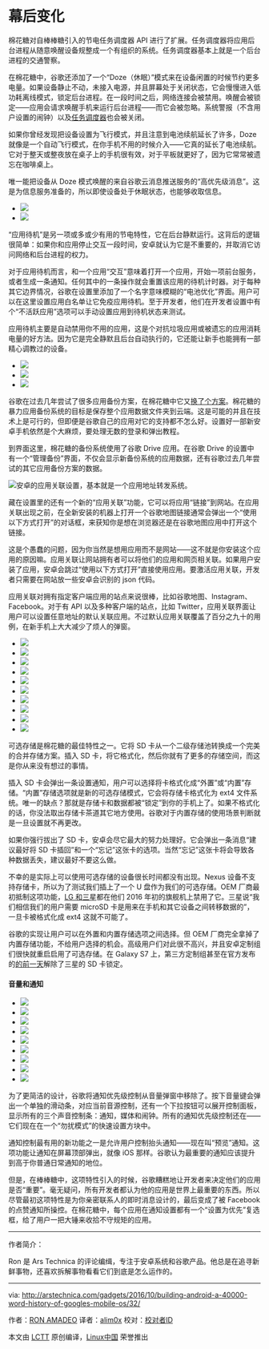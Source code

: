 # 幕后变化

棉花糖对自棒棒糖引入的节电任务调度器 API 进行了扩展。任务调度器将应用后台进程从随意唤醒设备规整成一个有组织的系统。任务调度器基本上就是一个后台进程的交通警察。

在棉花糖中，谷歌还添加了一个“Doze（休眠）”模式来在设备闲置的时候节约更多电量。如果设备静止不动，未接入电源，并且屏幕处于关闭状态，它会慢慢进入低功耗离线模式，锁定后台进程。在一段时间之后，网络连接会被禁用。唤醒会被锁定——应用会请求唤醒手机来运行后台进程——而它会被忽略。系统警报（不含用户设置的闹钟）以及[任务调度器][25]也会被关闭。

如果你曾经发现把设备设置为飞行模式，并且注意到电池续航延长了许多，Doze 就像是一个自动飞行模式，在你手机不用的时候介入——它真的延长了电池续航。它对于整天或整夜放在桌子上的手机很有效，对于平板就更好了，因为它常常被遗忘在咖啡桌上。

唯一能把设备从 Doze 模式唤醒的来自谷歌云消息推送服务的“高优先级消息”。这是为信息服务准备的，所以即使设备处于休眠状态，也能够收取信息。


*   [
     ![](https://cdn.arstechnica.net/wp-content/uploads/2015/09/inactive-apps-150x150.jpg)
    ][1]
*   [
     ![](https://cdn.arstechnica.net/wp-content/uploads/2015/09/battery-optimizations-150x150.jpg)
    ][2]

“应用待机”是另一项或多或少有用的节电特性，它在后台静默运行。这背后的逻辑很简单：如果你和应用停止交互一段时间，安卓就认为它是不重要的，并取消它访问网络和后台进程的权力。

对于应用待机而言，和一个应用“交互”意味着打开一个应用，开始一项前台服务，或者生成一条通知。任何其中的一条操作就会重置该应用的待机计时器。对于每种其它边界情况，谷歌在设置里添加了一个名字意味模糊的“电池优化”界面。用户可以在这里设置应用白名单让它免疫应用待机。至于开发者，他们在开发者设置中有个“不活跃应用”选项可以手动设置应用到待机状态来测试。

应用待机主要是自动禁用你不用的应用，这是个对抗垃圾应用或被遗忘的应用消耗电量的好方法。因为它是完全静默且后台自动执行的，它还能让新手也能拥有一部精心调教过的设备。

*   [
     ![](https://cdn.arstechnica.net/wp-content/uploads/2015/10/autobackup-150x150.jpg)
    ][3]
*   [
     ![](https://cdn.arstechnica.net/wp-content/uploads/2015/07/backup2-150x150.jpg)
    ][4]
*   [
     ![](https://cdn.arstechnica.net/wp-content/uploads/2015/09/BACKUP1-150x150.jpg)
    ][5]

谷歌在过去几年尝试了很多应用备份方案，在棉花糖中它又[换了个方案][26]。棉花糖的暴力应用备份系统的目标是保存整个应用数据文件夹到云端。这是可能的并且在技术上是可行的，但即便是谷歌自己的应用对它的支持都不怎么好。设置好一部新安卓手机依然是个大麻烦，要处理无数的登录和弹出教程。

到界面这里，棉花糖的备份系统使用了谷歌 Drive 应用。在谷歌 Drive 的设置中有一个“管理备份”界面，不仅会显示新备份系统的应用数据，还有谷歌过去几年尝试的其它应用备份方案的数据。

 ![安卓的应用关联设置，基本就是一个应用地址转发系统。 ](https://cdn.arstechnica.net/wp-content/uploads/2016/10/app-linkingf-980x576-980x576.jpg)


藏在设置里的还有一个新的“应用关联”功能，它可以将应用“链接”到网站。在应用关联出现之前，在全新安装的机器上打开一个谷歌地图链接通常会弹出一个“使用以下方式打开”的对话框，来获知你是想在浏览器还是在谷歌地图应用中打开这个链接。

这是个愚蠢的问题，因为你当然是想用应用而不是网站——这不就是你安装这个应用的原因嘛。应用关联让网站拥有者可以将他们的应用和网页相关联。如果用户安装了应用，安卓会跳过“使用以下方式打开”直接使用应用。要激活应用关联，开发者只需要在网站放一些安卓会识别的 json 代码。

应用关联对拥有指定客户端应用的站点来说很棒，比如谷歌地图、Instagram、Facebook。对于有 API 以及多种客户端的站点，比如 Twitter，应用关联界面让用户可以设置任意地址的默认关联应用。不过默认应用关联覆盖了百分之九十的用例，在新手机上大大减少了烦人的弹窗。


*   [
     ![](https://cdn.arstechnica.net/wp-content/uploads/2015/09/adopt1-150x150.jpg)
    ][6]
*   [
     ![](https://cdn.arstechnica.net/wp-content/uploads/2015/09/setup-150x150.jpg)
    ][7]
*   [
     ![](https://cdn.arstechnica.net/wp-content/uploads/2015/09/format1-150x150.jpg)
    ][8]
*   [
     ![](https://cdn.arstechnica.net/wp-content/uploads/2015/09/move-data-150x150.jpg)
    ][9]
*   [
     ![](https://cdn.arstechnica.net/wp-content/uploads/2015/09/downloads-150x150.jpg)
    ][10]
*   [
     ![](https://cdn.arstechnica.net/wp-content/uploads/2015/09/removingisbad-150x150.jpg)
    ][11]
*   [
     ![](https://cdn.arstechnica.net/wp-content/uploads/2015/09/explorer-150x150.jpg)
    ][12]
*   [
     ![](https://cdn.arstechnica.net/wp-content/uploads/2015/09/sort-options-150x150.jpg)
    ][13]
*   [
     ![](https://cdn.arstechnica.net/wp-content/uploads/2015/09/gridorlist-150x150.jpg)
    ][14]
*   [
     ![](https://cdn.arstechnica.net/wp-content/uploads/2015/09/file-mange-150x150.jpg)
    ][15]

可选存储是棉花糖的最佳特性之一。它将 SD 卡从一个二级存储池转换成一个完美的合并存储方案。插入 SD 卡，将它格式化，然后你就有了更多的存储空间，而这是你从来没有想过的事情。

插入 SD 卡会弹出一条设置通知，用户可以选择将卡格式化成“外置”或“内置”存储。“内置”存储选项就是新的可选存储模式，它会将存储卡格式化为 ext4 文件系统。唯一的缺点？那就是存储卡和数据都被“锁定”到你的手机上了。如果不格式化的话，你没法取出存储卡茶道其它地方使用。谷歌对于内置存储的使用场景判断就是一旦设置就不再更改。

如果你强行拔出了 SD 卡，安卓会尽它最大的努力处理好。它会弹出一条消息“建议最好将 SD 卡插回”和一个“忘记”这张卡的选项。当然“忘记”这张卡将会导致各种数据丢失，建议最好不要这么做。

不幸的是实际上可以使用可选存储的设备很长时间都没有出现。Nexus 设备不支持存储卡，所以为了测试我们插上了一个 U 盘作为我们的可选存储。OEM 厂商最初抵制这项功能，[LG 和三星][27]都在他们 2016 年初的旗舰机上禁用了它。三星说“我们相信我们的用户需要 microSD 卡是用来在手机和其它设备之间转移数据的”，一旦卡被格式化成 ext4 这就不可能了。

谷歌的实现让用户可以在外置和内置存储选项之间选择。但 OEM 厂商完全拿掉了内置存储功能，不给用户选择的机会。高级用户们对此很不高兴，并且安卓定制组们很快就重启启用了可选存储。在 Galaxy S7 上，第三方定制组甚至在官方发布的[的前一天][28]解除了三星的 SD 卡锁定。

#### 音量和通知


*   [
     ![](https://cdn.arstechnica.net/wp-content/uploads/2016/10/1-2-150x150.jpg)
    ][16]
*   [
     ![](https://cdn.arstechnica.net/wp-content/uploads/2016/10/2-4-150x150.jpg)
    ][17]
*   [
     ![](https://cdn.arstechnica.net/wp-content/uploads/2015/09/dnd1-150x150.jpg)
    ][18]
*   [
     ![](https://cdn.arstechnica.net/wp-content/uploads/2015/09/2015-09-13-05.13.49-150x150.png)
    ][19]
*   [
     ![](https://cdn.arstechnica.net/wp-content/uploads/2015/09/2015-09-08-19.58.51-150x150.png)
    ][20]
*   [
     ![](https://cdn.arstechnica.net/wp-content/uploads/2015/09/dnd11-150x150.jpg)
    ][21]
*   [
     ![](https://cdn.arstechnica.net/wp-content/uploads/2015/09/dnd4-150x150.jpg)
    ][22]
*   [
     ![](https://cdn.arstechnica.net/wp-content/uploads/2016/10/3-3-150x150.jpg)
    ][23]
*   [
     ![](https://cdn.arstechnica.net/wp-content/uploads/2015/09/2015-09-08-19.23.13-150x150.png)
    ][24]

为了更简洁的设计，谷歌将通知优先级控制从音量弹窗中移除了。按下音量键会弹出一个单独的滑动条，对应当前音源控制，还有一个下拉按钮可以展开控制面板，显示所有的三个声音控制条：通知，媒体和闹钟。所有的通知优先级控制还在——它们现在在一个“勿扰模式”的快速设置方块中。

通知控制最有用的新功能之一是允许用户控制抬头通知——现在叫“预览”通知。这项功能让通知在屏幕顶部弹出，就像 iOS 那样。谷歌认为最重要的通知应该提升到高于你普通日常通知的地位。

但是，在棒棒糖中，这项特性引入的时候，谷歌糟糕地让开发者来决定他们的应用是否“重要”。毫无疑问，所有开发者都认为他的应用是世界上最重要的东西。所以尽管最初这项特性是为你亲密联系人的即时消息设计的，最后变成了被 Facebook 的点赞通知所操控。在棉花糖中，每个应用在通知设置都有一个“设置为优先”复选框，给了用户一把大锤来收拾不守规矩的应用。

--------------------------------------------------------------------------------

作者简介：

Ron 是 Ars Technica 的评论编缉，专注于安卓系统和谷歌产品。他总是在追寻新鲜事物，还喜欢拆解事物看看它们到底是怎么运作的。

--------------------------------------------------------------------------------

via: http://arstechnica.com/gadgets/2016/10/building-android-a-40000-word-history-of-googles-mobile-os/32/

作者：[RON AMADEO][a]
译者：[alim0x](https://github.com/alim0x)
校对：[校对者ID](https://github.com/校对者ID)

本文由 [LCTT](https://github.com/LCTT/TranslateProject) 原创编译，[Linux中国](https://linux.cn/) 荣誉推出

[a]:http://arstechnica.com/author/ronamadeo
[1]:http://arstechnica.com/gadgets/2016/10/building-android-a-40000-word-history-of-googles-mobile-os/32/#
[2]:http://arstechnica.com/gadgets/2016/10/building-android-a-40000-word-history-of-googles-mobile-os/32/#
[3]:http://arstechnica.com/gadgets/2016/10/building-android-a-40000-word-history-of-googles-mobile-os/32/#
[4]:http://arstechnica.com/gadgets/2016/10/building-android-a-40000-word-history-of-googles-mobile-os/32/#
[5]:http://arstechnica.com/gadgets/2016/10/building-android-a-40000-word-history-of-googles-mobile-os/32/#
[6]:http://arstechnica.com/gadgets/2016/10/building-android-a-40000-word-history-of-googles-mobile-os/32/#
[7]:http://arstechnica.com/gadgets/2016/10/building-android-a-40000-word-history-of-googles-mobile-os/32/#
[8]:http://arstechnica.com/gadgets/2016/10/building-android-a-40000-word-history-of-googles-mobile-os/32/#
[9]:http://arstechnica.com/gadgets/2016/10/building-android-a-40000-word-history-of-googles-mobile-os/32/#
[10]:http://arstechnica.com/gadgets/2016/10/building-android-a-40000-word-history-of-googles-mobile-os/32/#
[11]:http://arstechnica.com/gadgets/2016/10/building-android-a-40000-word-history-of-googles-mobile-os/32/#
[12]:http://arstechnica.com/gadgets/2016/10/building-android-a-40000-word-history-of-googles-mobile-os/32/#
[13]:http://arstechnica.com/gadgets/2016/10/building-android-a-40000-word-history-of-googles-mobile-os/32/#
[14]:http://arstechnica.com/gadgets/2016/10/building-android-a-40000-word-history-of-googles-mobile-os/32/#
[15]:http://arstechnica.com/gadgets/2016/10/building-android-a-40000-word-history-of-googles-mobile-os/32/#
[16]:http://arstechnica.com/gadgets/2016/10/building-android-a-40000-word-history-of-googles-mobile-os/32/#
[17]:http://arstechnica.com/gadgets/2016/10/building-android-a-40000-word-history-of-googles-mobile-os/32/#
[18]:http://arstechnica.com/gadgets/2016/10/building-android-a-40000-word-history-of-googles-mobile-os/32/#
[19]:http://arstechnica.com/gadgets/2016/10/building-android-a-40000-word-history-of-googles-mobile-os/32/#
[20]:http://arstechnica.com/gadgets/2016/10/building-android-a-40000-word-history-of-googles-mobile-os/32/#
[21]:http://arstechnica.com/gadgets/2016/10/building-android-a-40000-word-history-of-googles-mobile-os/32/#
[22]:http://arstechnica.com/gadgets/2016/10/building-android-a-40000-word-history-of-googles-mobile-os/32/#
[23]:http://arstechnica.com/gadgets/2016/10/building-android-a-40000-word-history-of-googles-mobile-os/32/#
[24]:http://arstechnica.com/gadgets/2016/10/building-android-a-40000-word-history-of-googles-mobile-os/32/#
[25]:http://arstechnica.com/gadgets/2014/11/android-5-0-lollipop-thoroughly-reviewed/6/#h2
[26]:http://arstechnica.com/gadgets/2015/10/android-6-0-marshmallow-thoroughly-reviewed/6/#h2
[27]:http://arstechnica.com/gadgets/2016/02/the-lg-g5-and-galaxy-s7-wont-support-android-6-0s-adoptable-storage/
[28]:http://www.androidpolice.com/2016/03/10/modaco-manages-to-get-adoptable-sd-card-storage-working-on-the-galaxy-s7-and-galaxy-s7-edge-no-root-required/

